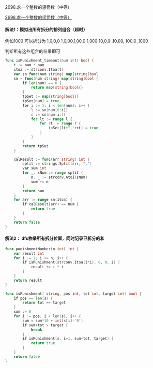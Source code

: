 2698.求一个整数的惩罚数（中等）

[2698.求一个整数的惩罚数（中等）](https://leetcode.cn/problems/find-the-punishment-number-of-an-integer/)



#### 解法1：模拟出所有拆分的排列组合（超时）

例如1000 可以拆分为 1,0,0,0 1,0,00,1,00,0 1,000 10,0,0 ,10,00, 100,0 ,1000

判断所有这些组合的结果即可



```go
func isPunishment_timeout(num int) bool {
	t := num * num
	itoa := strconv.Itoa(t)
	var sn func(num string) map[string]bool
	sn = func(num string) map[string]bool {
		if len(num) == 0 {
			return map[string]bool{}
		}
		tpSet := map[string]bool{}
		tpSet[num] = true
		for i := 1; i < len(num); i++ {
			l := sn(num[0:i])
			r := sn(num[i:])
			for lt := range l {
				for rt := range r {
					tpSet[lt+","+rt] = true
				}
			}
		}
		return tpSet
	}

	calResult := func(arr string) int {
		split := strings.Split(arr, ",")
		var sum int
		for _, sNum := range split {
			n, _ := strconv.Atoi(sNum)
			sum += n
		}
		return sum
	}
	for arr := range sn(itoa) {
		if calResult(arr) == num {
			return true
		}
	}
	return false
}

```



#### 解法2： dfs枚举所有拆分位置，同时记录已拆分的和



```go
func punishmentNumber(n int) int {
	var result int
	for i := 1; i <= n; i++ {
		if isPunishment(strconv.Itoa(i*i), 0, 0, i) {
			result += i * i
		}
	}
	return result
}

func isPunishment( string, pos int, tot int, target int) bool {
	if pos == len(s) {
		return tot == target
	}
	sum := 0
	for i := pos; i < len(s); i++ {
		sum = sum*10 + int(s[i]-'0')
		if sum+tot > target {
			break
		}
		if isPunishment(s, i+1, sum+tot, target) {
			return true
		}
	}
	return false
}


```
